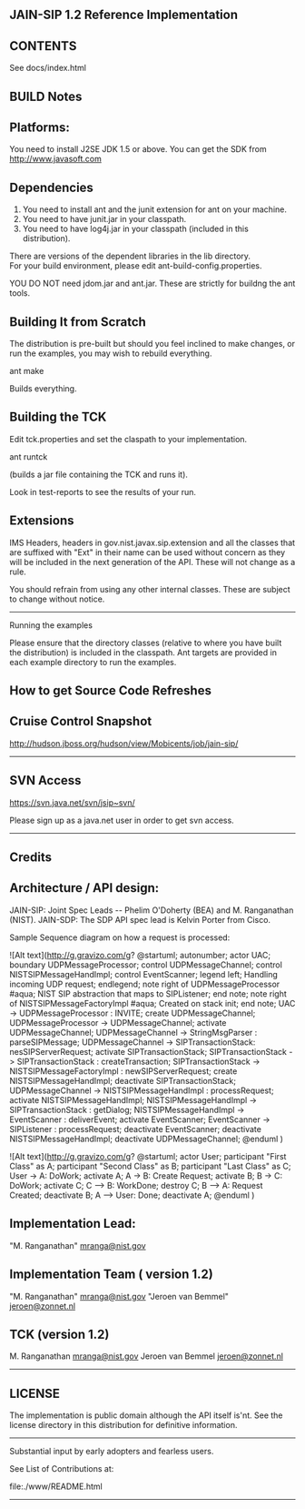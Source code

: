 
JAIN-SIP 1.2 Reference Implementation
--------------------------------------
CONTENTS
-------
See docs/index.html

BUILD Notes
-----------
Platforms:
---------
You need to install J2SE JDK 1.5 or above. You can
get the SDK from http://www.javasoft.com



Dependencies
------------

1. You need to install ant and the junit extension for ant on your machine.
2. You need to have junit.jar in your classpath.
3. You need to have log4j.jar in your classpath (included in this distribution).

There are versions of the dependent libraries in the lib directory.  
For your build environment, please edit ant-build-config.properties.

YOU DO NOT need jdom.jar and ant.jar. These are strictly for buildng 
the ant tools.

Building It from Scratch
-------------------------
The distribution is pre-built but should you feel inclined to make changes,
or run the examples, you may wish to rebuild everything.

ant make 

Builds everything.


Building the TCK
----------------

Edit tck.properties and set the claspath to your implementation.

ant runtck 

(builds a jar file containing the TCK and runs it).

Look in test-reports  to see the results of your run.

Extensions
----------

IMS Headers, headers in gov.nist.javax.sip.extension and all the classes
that are suffixed with "Ext" in their name can be used without concern as
they will be included in the next generation of the API. These will not 
change as a rule.

You should refrain from using any other internal classes. These are subject
to change without notice.

----------------------------------------------------------------------------
Running the examples

Please ensure that the directory  classes  (relative to where you have
built the distribution) is included in the  classpath. Ant targets
are provided in each example directory to run the examples.

How to get Source Code Refreshes
--------------------------------

Cruise Control Snapshot
-----------------------
http://hudson.jboss.org/hudson/view/Mobicents/job/jain-sip/


----------------------------------------------------------------------------
SVN Access
----------

https://svn.java.net/svn/jsip~svn/

Please sign up as a java.net user in order to get svn access.


----------------------------------------------------------------------------

Credits
--------

Architecture / API design:
-------------------------

JAIN-SIP: Joint Spec Leads -- Phelim O'Doherty (BEA) and M. Ranganathan (NIST). 
JAIN-SDP: The SDP API spec lead is Kelvin Porter from Cisco.

Sample Sequence diagram on how a request is processed:

![Alt text](http://g.gravizo.com/g?
@startuml;
autonumber;
actor UAC;
boundary UDPMessageProcessor;
control UDPMessageChannel;
control NISTSIPMessageHandImpl;
control EventScanner;
legend left;
  Handling incoming UDP request;
endlegend;
note right of UDPMessageProcessor #aqua;
	NIST SIP abstraction that maps to SIPListener;
end note;
note right of NISTSIPMessageFactoryImpl #aqua;
	Created on stack init;
end note;
UAC -> UDPMessageProcessor : INVITE;
create UDPMessageChannel;
UDPMessageProcessor -> UDPMessageChannel;
activate UDPMessageChannel;
UDPMessageChannel -> StringMsgParser : parseSIPMessage;
UDPMessageChannel -> SIPTransactionStack: nesSIPServerRequest;
activate SIPTransactionStack;
SIPTransactionStack -> SIPTransactionStack : createTransaction;
SIPTransactionStack -> NISTSIPMessageFactoryImpl : newSIPServerRequest;
create NISTSIPMessageHandImpl;
deactivate SIPTransactionStack;
UDPMessageChannel -> NISTSIPMessageHandImpl : processRequest;
activate NISTSIPMessageHandImpl;
NISTSIPMessageHandImpl  -> SIPTransactionStack : getDialog;
NISTSIPMessageHandImpl  -> EventScanner : deliverEvent;
activate EventScanner;
EventScanner -> SIPListener : processRequest;
deactivate EventScanner;
deactivate NISTSIPMessageHandImpl;
deactivate UDPMessageChannel;
@enduml
)


![Alt text](http://g.gravizo.com/g?
@startuml;
actor User;
participant "First Class" as A;
participant "Second Class" as B;
participant "Last Class" as C;
User -> A: DoWork;
activate A;
A -> B: Create Request;
activate B;
B -> C: DoWork;
activate C;
C --> B: WorkDone;
destroy C;
B --> A: Request Created;
deactivate B;
A --> User: Done;
deactivate A;
@enduml
)

Implementation Lead:
---------------------
"M. Ranganathan" <mranga@nist.gov>

Implementation Team ( version 1.2)
----------------------------------
"M. Ranganathan" <mranga@nist.gov>
"Jeroen van Bemmel" <jeroen@zonnet.nl>

TCK (version 1.2)
----------------
M. Ranganathan  <mranga@nist.gov>
Jeroen van Bemmel <jeroen@zonnet.nl>



---------------------------------------------------------------------------
LICENSE
-------

The implementation is public domain although the API itself is'nt. 
See the license directory in this distribution for definitive information.

----------------------------------------------------------------------------

Substantial input by early adopters and fearless users.

See List of Contributions at:

file:./www/README.html

----------------------------------------------------------------------------
